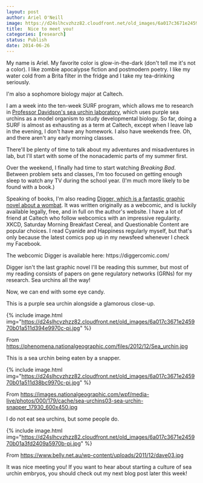 ```yaml
---
layout: post
author: Ariel O'Neill
image: https://d24slhcvzhzz82.cloudfront.net/old_images/6a017c3671e245970b01a3fd241050970b-pi.jpg
title:  Nice to meet you!
categories: [research]
status: Publish
date: 2014-06-26
---
```



My name is Ariel. My favorite color is glow-in-the-dark (don't tell me it's not a color). I like zombie apocalypse fiction and postmodern poetry. I like my water cold from a Brita filter in the fridge and I take my tea-drinking seriously.

I'm also a sophomore biology major at Caltech.

I am a week into the ten-week SURF program, which allows me to research in <a href="https://www.its.caltech.edu/mirsky/" target="_self">Professor Davidson's sea urchin laboratory</a>, which uses purple sea urchins as a model organism to study developmental biology. So far, doing a SURF is almost as exhausting as a term at Caltech, except when I leave lab in the evening, I don't have any homework. I also have weekends free. Oh, and there aren't any early morning classes.

There'll be plenty of time to talk about my adventures and misadventures in lab, but I'll start with some of the nonacademic parts of my summer first.

Over the weekend, I finally had time to start watching *Breaking Bad*. Between problem sets and classes, I'm too focused on getting enough sleep to watch any TV during the school year. (I'm much more likely to be found with a book.)

Speaking of books, I'm also reading <a href="https://diggercomic.com/blog/2007/02/01/wombat1-gnorf/" target="_self">Digger, which is a fantastic graphic novel about a wombat</a>. It was written originally as a webcomic, and is luckily available legally, free, and in full on the author's website. I have a lot of friend at Caltech who follow webcomics with an impressive regularity. XKCD, Saturday Morning Breakfast Cereal, and Questionable Content are popular choices. I read Cyanide and Happiness regularly myself, but that's only because the latest comics pop up in my newsfeed whenever I check my Facebook.

<div class="photo-caption caption-xid-6a017c3671e245970b01a3fd241050970b" id="caption-xid-6a017c3671e245970b01a3fd241050970b">The webcomic Digger is available here: https://diggercomic.com/

Digger isn't the last graphic novel I'll be reading this summer, but most of my reading consists of papers on gene regulatory networks (GRNs) for my research. Sea urchins all the way!

Now, we can end with some eye candy.

This is a purple sea urchin alongside a glamorous close-up.


{% include image.html img="https://d24slhcvzhzz82.cloudfront.net/old_images/6a017c3671e245970b01a511d394e9970c-pi.jpg" %}<div class="photo-caption caption-xid-6a017c3671e245970b01a511d394e9970c" id="caption-xid-6a017c3671e245970b01a511d394e9970c">From https://phenomena.nationalgeographic.com/files/2012/12/Sea_urchin.jpg

This is a sea urchin being eaten by a snapper.


{% include image.html img="https://d24slhcvzhzz82.cloudfront.net/old_images/6a017c3671e245970b01a511d38bc9970c-pi.jpg" %}<div class="photo-caption caption-xid-6a017c3671e245970b01a511d38bc9970c" id="caption-xid-6a017c3671e245970b01a511d38bc9970c">From https://images.nationalgeographic.com/wpf/media-live/photos/000/179/cache/sea-urchins03-sea-urchin-snapper_17930_600x450.jpg

I do not eat sea urchins, but some people do.


{% include image.html img="https://d24slhcvzhzz82.cloudfront.net/old_images/6a017c3671e245970b01a3fd2409a5970b-pi.jpg" %}<div class="photo-caption caption-xid-6a017c3671e245970b01a3fd2409a5970b" id="caption-xid-6a017c3671e245970b01a3fd2409a5970b">From https://www.belly.net.au/wp-content/uploads/2011/12/dave03.jpg

It was nice meeting you! If you want to hear about starting a culture of sea urchin embryos, you should check out my next blog post later this week!

